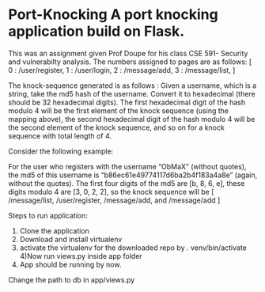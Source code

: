 # Port-Knocking A port knocking application build on Flask. 


This was an assignment given Prof Doupe for his class CSE 591- Security and
vulnerabilty analysis. 
The numbers assigned to pages are as follows:
[
  0 : /user/register,
  1 : /user/login,
  2 : /message/add,
  3 : /message/list,
]

The knock-sequence generated is as follows :
Given a username, which is a string, take the md5 hash of the
username. Convert it to hexadecimal (there should be 32 hexadecimal
digits). The first hexadecimal digit of the hash modulo 4 will be the
first element of the knock sequence (using the mapping above), the
second hexadecimal digit of the hash modulo 4 will be the second
element of the knock sequence, and so on for a knock sequence with
total length of 4.

Consider the following example:

For the user who registers with the username “ObMaX” (without quotes),
the md5 of this username is “b86ec61e49774117d6ba2b4f183a4a8e” (again,
without the quotes). The first four digits of the md5 are [b, 8, 6,
e], these digits modulo 4 are [3, 0, 2, 2], so the knock sequence will
be [ /message/list, /user/register, /message/add, and /message/add ]

Steps to run application:
1) Clone the application
2) Download and install virtualenv
3) activate the virtualenv for the downloaded repo by 
. venv/bin/activate
4)Now run views.py inside app folder
5) App should be running by now. 


Change the path to db in app/views.py



